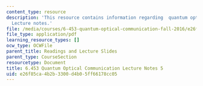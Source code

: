 ```yaml
---
content_type: resource
description: 'This resource contains information regarding  quantum optical communication:
  Lecture notes.'
file: /media/courses/6-453-quantum-optical-communication-fall-2016/e26f85ca4b2b3300d4b05ff66178cc05_MIT6_453F16_Lect5.pdf
file_type: application/pdf
learning_resource_types: []
ocw_type: OCWFile
parent_title: Readings and Lecture Slides
parent_type: CourseSection
resourcetype: Document
title: 6.453 Quantum Optical Communication Lecture Notes 5
uid: e26f85ca-4b2b-3300-d4b0-5ff66178cc05
---
```


